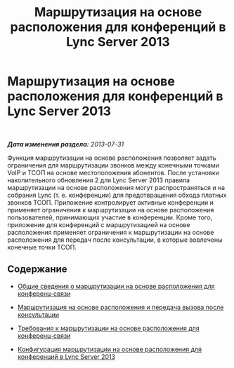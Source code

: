 ﻿---
title: Маршрутизация на основе расположения для конференций в Lync Server 2013
TOCTitle: Маршрутизация на основе расположения для конференций в Lync Server 2013
ms:assetid: e1acb1ba-0ed2-4abf-8a7b-1ca3049e95e3
ms:mtpsurl: https://technet.microsoft.com/ru-ru/library/Dn362849(v=OCS.15)
ms:contentKeyID: 56270628
ms.date: 05/19/2016
mtps_version: v=OCS.15
ms.translationtype: HT
---

# Маршрутизация на основе расположения для конференций в Lync Server 2013

 

_**Дата изменения раздела:** 2013-07-31_

Функция маршрутизации на основе расположения позволяет задать ограничения для маршрутизации звонков между конечными точками VoIP и ТСОП на основе местоположения абонентов. После установки накопительного обновления 2 для Lync Server 2013 правила маршрутизации на основе расположения могут распространяться и на собрания Lync (т. е. конференции) для предотвращения обхода платных звонков ТСОП. Приложение контролирует активные конференции и применяет ограничения к маршрутизации на основе расположения пользователей, принимающих участие в конференции. Кроме того, приложение для конференций с маршрутизацией на основе расположения применяет ограничения к маршрутизации на основе расположения для передач после консультации, в которые вовлечены конечные точки ТСОП.

## Содержание

  - [Общие сведения о маршрутизации на основе расположения для конференц-связи](lync-server-2013-overview-of-location-based-routing-for-conferencing.md)

  - [Маршрутизация на основе расположения и передача вызова после консультации](lync-server-2013-location-based-routing-and-consultative-call-transfers.md)

  - [Требования к маршрутизации на основе расположения для конференц-связи](lync-server-2013-requirements-for-location-based-routing-for-conferencing.md)

  - [Конфигурация маршрутизации на основе расположения для конференций в Lync Server 2013](lync-server-2013-configuration-of-location-based-routing-for-conferencing.md)

